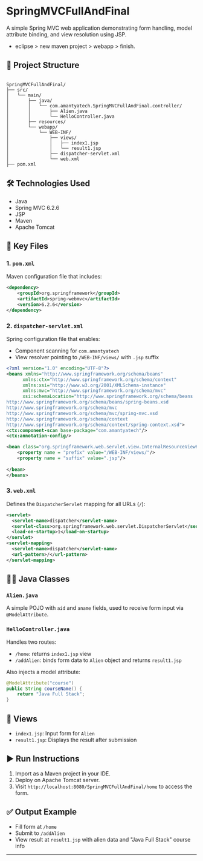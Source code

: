 # SpringMVCFullAndFinal

A simple Spring MVC web application demonstrating form handling, model attribute binding, and view resolution using JSP.
- eclipse > new maven project > webapp > finish.

## 📁 Project Structure

```

SpringMVCFullAndFinal/
├── src/
│   └── main/
│       ├── java/
│       │   └── com.amantyatech.SpringMVCFullAndFinal.controller/
│       │       ├── Alien.java
│       │       └── HelloController.java
│       ├── resources/
│       └── webapp/
│           └── WEB-INF/
│               ├── views/
│               │   ├── index1.jsp
│               │   └── result1.jsp
│               ├── dispatcher-servlet.xml
│               └── web.xml
├── pom.xml

````

## 🛠 Technologies Used

- Java
- Spring MVC 6.2.6
- JSP
- Maven
- Apache Tomcat

## 📄 Key Files

### 1. `pom.xml`

Maven configuration file that includes:

```xml
<dependency>
    <groupId>org.springframework</groupId>
    <artifactId>spring-webmvc</artifactId>
    <version>6.2.6</version>
</dependency>
````

### 2. `dispatcher-servlet.xml`

Spring configuration file that enables:

* Component scanning for `com.amantyatech`
* View resolver pointing to `/WEB-INF/views/` with `.jsp` suffix

```xml
<?xml version="1.0" encoding="UTF-8"?>
<beans xmlns="http://www.springframework.org/schema/beans"
      xmlns:ctx="http://www.springframework.org/schema/context"
      xmlns:xsi="http://www.w3.org/2001/XMLSchema-instance"
      xmlns:mvc="http://www.springframework.org/schema/mvc"
      xsi:schemaLocation="http://www.springframework.org/schema/beans
http://www.springframework.org/schema/beans/spring-beans.xsd
http://www.springframework.org/schema/mvc
http://www.springframework.org/schema/mvc/spring-mvc.xsd
http://www.springframework.org/schema/context
http://www.springframework.org/schema/context/spring-context.xsd">
<ctx:component-scan base-package="com.amantyatech"/>
<ctx:annotation-config/>

<bean class="org.springframework.web.servlet.view.InternalResourceViewResolver">
	<property name = "prefix" value="/WEB-INF/views/"/>
	<property name = "suffix" value=".jsp"/>
	
</bean>
</beans>
```

### 3. `web.xml`

Defines the `DispatcherServlet` mapping for all URLs (`/`):

```xml
<servlet>
  <servlet-name>dispatcher</servlet-name>
  <servlet-class>org.springframework.web.servlet.DispatcherServlet</servlet-class>
  <load-on-startup>1</load-on-startup>
</servlet>
<servlet-mapping>
  <servlet-name>dispatcher</servlet-name>
  <url-pattern>/</url-pattern>
</servlet-mapping>
```

## 👨‍💻 Java Classes

### `Alien.java`

A simple POJO with `aid` and `aname` fields, used to receive form input via `@ModelAttribute`.

### `HelloController.java`

Handles two routes:

* `/home`: returns `index1.jsp` view
* `/addAlien`: binds form data to `Alien` object and returns `result1.jsp`

Also injects a model attribute:

```java
@ModelAttribute("course")
public String courseName() {
    return "Java Full Stack";
}
```

## 📄 Views

* `index1.jsp`: Input form for `Alien`
* `result1.jsp`: Displays the result after submission

## ▶️ Run Instructions

1. Import as a Maven project in your IDE.
2. Deploy on Apache Tomcat server.
3. Visit `http://localhost:8080/SpringMVCFullAndFinal/home` to access the form.

## ✅ Output Example

* Fill form at `/home`
* Submit to `/addAlien`
* View result at `result1.jsp` with alien data and "Java Full Stack" course info

---